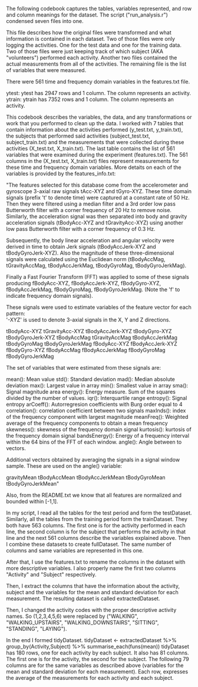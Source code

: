 The following codebook captures the tables, variables represented, and row and column meanings for the dataset. The script ("run_analysis.r") condensed seven files into one.

This file describes how the original files were transformed and what information is contained in each dataset. Two of those files were only logging the activities. One for the test data and one for the training data. Two of those files were just keeping track of which subject (AKA "volunteers") performed each activity. Another two files contained the actual measurements from all of the activities. The remaining file is the list of variables that were measured.

There were 561 time and frequency domain variables in the features.txt file.

ytest: ytest has 2947 rows and 1 column. The column represents an activity. 
ytrain: ytrain has 7352 rows and 1 column. The column represents an activity.

This codebook describes the variables, the data, and any transformations or work that you performed to clean up the data.
I worked with 7 tables that contain information about the activities performed (y_test.txt, y_train.txt), the subjects that performed said activities (subject_test.txt, subject_train.txt) and the measurements that were collected during these activities (X_test.txt, X_train.txt). The last table contains the list of 561 variables that were examined during the experiment (features.txt). The 561 columns in the (X_test.txt, X_train.txt) files represent measurements for these time and frequency domain variables.
More detaits on each of the variables is provided by the features_info.txt:

"The features selected for this database come from the accelerometer and gyroscope 3-axial raw signals tAcc-XYZ and tGyro-XYZ. These time domain signals (prefix 't' to denote time) were captured at a constant rate of 50 Hz. Then they were filtered using a median filter and a 3rd order low pass Butterworth filter with a corner frequency of 20 Hz to remove noise. Similarly, the acceleration signal was then separated into body and gravity acceleration signals (tBodyAcc-XYZ and tGravityAcc-XYZ) using another low pass Butterworth filter with a corner frequency of 0.3 Hz. 

Subsequently, the body linear acceleration and angular velocity were derived in time to obtain Jerk signals (tBodyAccJerk-XYZ and tBodyGyroJerk-XYZ). Also the magnitude of these three-dimensional signals were calculated using the Euclidean norm (tBodyAccMag, tGravityAccMag, tBodyAccJerkMag, tBodyGyroMag, tBodyGyroJerkMag). 

Finally a Fast Fourier Transform (FFT) was applied to some of these signals producing fBodyAcc-XYZ, fBodyAccJerk-XYZ, fBodyGyro-XYZ, fBodyAccJerkMag, fBodyGyroMag, fBodyGyroJerkMag. (Note the 'f' to indicate frequency domain signals). 

These signals were used to estimate variables of the feature vector for each pattern:  
'-XYZ' is used to denote 3-axial signals in the X, Y and Z directions.

tBodyAcc-XYZ
tGravityAcc-XYZ
tBodyAccJerk-XYZ
tBodyGyro-XYZ
tBodyGyroJerk-XYZ
tBodyAccMag
tGravityAccMag
tBodyAccJerkMag
tBodyGyroMag
tBodyGyroJerkMag
fBodyAcc-XYZ
fBodyAccJerk-XYZ
fBodyGyro-XYZ
fBodyAccMag
fBodyAccJerkMag
fBodyGyroMag
fBodyGyroJerkMag

The set of variables that were estimated from these signals are: 

mean(): Mean value
std(): Standard deviation
mad(): Median absolute deviation 
max(): Largest value in array
min(): Smallest value in array
sma(): Signal magnitude area
energy(): Energy measure. Sum of the squares divided by the number of values. 
iqr(): Interquartile range 
entropy(): Signal entropy
arCoeff(): Autorregresion coefficients with Burg order equal to 4
correlation(): correlation coefficient between two signals
maxInds(): index of the frequency component with largest magnitude
meanFreq(): Weighted average of the frequency components to obtain a mean frequency
skewness(): skewness of the frequency domain signal 
kurtosis(): kurtosis of the frequency domain signal 
bandsEnergy(): Energy of a frequency interval within the 64 bins of the FFT of each window.
angle(): Angle between to vectors.

Additional vectors obtained by averaging the signals in a signal window sample. These are used on the angle() variable:

gravityMean
tBodyAccMean
tBodyAccJerkMean
tBodyGyroMean
tBodyGyroJerkMean"

Also, from the README.txt we know that all features are normalized and bounded within [-1,1].

In my script, I read all the tables for the test period and form the testDataset. Similarly, all the tables from the training period form the trainDataset. They both have 563 columns. The first one is for the activity performed in each line, the second column is for the subject that performs the activity in that line and the next 561 columns describe the variables explained above.
Then I combine these datasets to create fullDataset. The same number of columns and same variables are represented in this one.

After that, I use the features.txt to rename the columns in the dataset with more descriptive variables. I also properly name the first two columns "Activity" and "Subject" respectively.

Then, I extract the columns that have the information about the activity, subject and the variables for the mean and standard deviation for each measurement. The resulting dataset is called extractedDataset.

Then, I changed the activity codes with the proper descriptive activity names. So (1,2,3,4,5,6) were replaced by ("WALKING", "WALKING_UPSTAIRS", "WALKING_DOWNSTAIRS", "SITTING", "STANDING", "LAYING").

In the end I formed tidyDataset.
tidyDataset <- extractedDataset %>% group_by(Activity,Subject) %>% summarise_each(funs(mean))
tidyDataset has 180 rows, one for each activity by each subject. It also has 81 columns. The first one is for the activity, the second for the subject. The following 79 columns are for the same variables as described above (variables for the mean and standard deviation for each measurement). Each row, expresses the average of the measurements for each activity and each subject.
